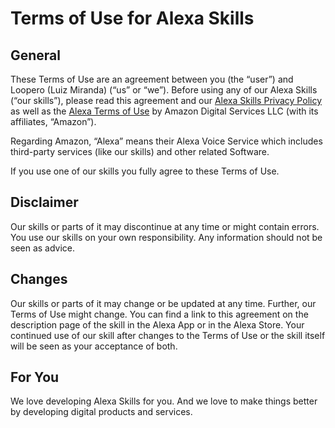 # Terms of Use for Alexa Skills
## General

These Terms of Use are an agreement between you (the “user”) and Loopero (Luiz Miranda) (“us” or “we”). Before using any of our Alexa Skills (“our skills”), please read this agreement and our [Alexa Skills Privacy Policy](https://github.com/luizmiranda7/loopero/blob/main/privacy_policy_alexa_skills.md) as well as the [Alexa Terms of Use](https://www.amazon.com/gp/help/customer/display.html?nodeId=201809740) by Amazon Digital Services LLC (with its affiliates, “Amazon”).

Regarding Amazon, “Alexa” means their Alexa Voice Service which includes third-party services (like our skills) and other related Software.

If you use one of our skills you fully agree to these Terms of Use.

## Disclaimer

Our skills or parts of it may discontinue at any time or might contain errors. You use our skills on your own responsibility. Any information should not be seen as advice.

## Changes

Our skills or parts of it may change or be updated at any time. Further, our Terms of Use might change. You can find a link to this agreement on the description page of the skill in the Alexa App or in the Alexa Store. Your continued use of our skill after changes to the Terms of Use or the skill itself will be seen as your acceptance of both.

## For You

We love developing Alexa Skills for you. And we love to make things better by developing digital products and services.
